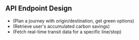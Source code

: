 ## API Endpoint Design
-  (Plan a journey with origin/destination, get green options)
-  (Retrieve user's accumulated carbon savings)
-  (Fetch real-time transit data for a specific line/stop)
